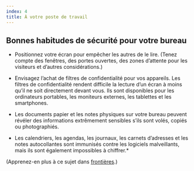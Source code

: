 ```yaml
---
index: 4
title: À votre poste de travail
---
```

## Bonnes habitudes de sécurité pour votre bureau

- Positionnez votre écran pour empêcher les autres de le lire. (Tenez compte des fenêtres, des portes ouvertes, des zones d’attente pour les visiteurs et d’autres considérations.)

- Envisagez l’achat de filtres de confidentialité pour vos appareils. Les filtres de confidentialité rendent difficile la lecture d’un écran à moins qu’il ne soit directement devant vous. Ils sont disponibles pour les ordinateurs portables, les moniteurs externes, les tablettes et les smartphones.

- Les documents papier et les notes physiques sur votre bureau peuvent révéler des informations extrêmement sensibles s’ils sont volés, copiés ou photographiés.

* Les calendriers, les agendas, les journaux, les carnets d’adresses et les notes autocollantes sont immunisés contre les logiciels malveillants, mais ils sont également impossibles à chiffrer.*

(Apprenez-en plus à ce sujet dans [frontières](umbrella://travel/borders).)